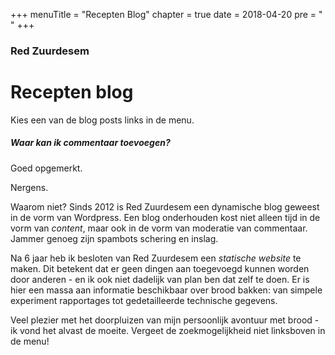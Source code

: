 +++
menuTitle = "Recepten Blog"
chapter = true
date = 2018-04-20
pre = "<i class='fa fa-quote-left'></i> "
+++


### Red Zuurdesem

# Recepten blog

Kies een van de blog posts links in de menu.

##### Waar kan ik commentaar toevoegen?

Goed opgemerkt. 

Nergens.

Waarom niet? Sinds 2012 is Red Zuurdesem een dynamische blog geweest in de vorm van Wordpress. Een blog onderhouden kost niet alleen tijd in de vorm van _content_, maar ook in de vorm van moderatie van commentaar. Jammer genoeg zijn spambots schering en inslag. 

Na 6 jaar heb ik besloten van Red Zuurdesem een _statische website_ te maken. Dit betekent dat er geen dingen aan toegevoegd kunnen worden door anderen - en ik ook niet dadelijk van plan ben dat zelf te doen. Er is hier een massa aan informatie beschikbaar over brood bakken: van simpele experiment rapportages tot gedetailleerde technische gegevens. 

Veel plezier met het doorpluizen van mijn persoonlijk avontuur met brood - ik vond het alvast de moeite. Vergeet de zoekmogelijkheid niet linksboven in de menu!